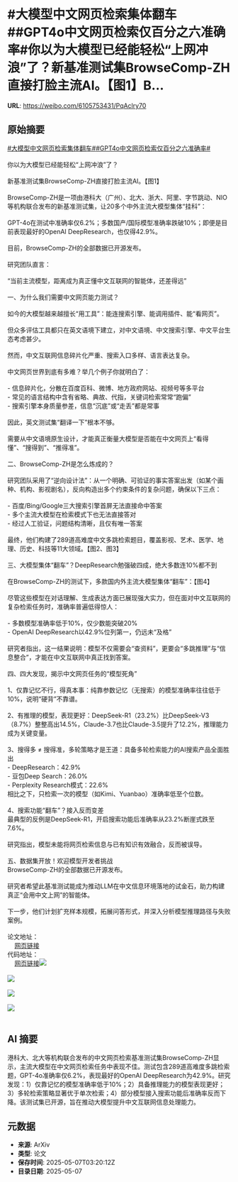 # #大模型中文网页检索集体翻车##GPT4o中文网页检索仅百分之六准确率#你以为大模型已经能轻松“上网冲浪”了？新基准测试集BrowseComp-ZH直接打脸主流AI。【图1】B...

**URL**: https://weibo.com/6105753431/PqAclry70

## 原始摘要

<a href="https://m.weibo.cn/search?containerid=231522type%3D1%26t%3D10%26q%3D%23%E5%A4%A7%E6%A8%A1%E5%9E%8B%E4%B8%AD%E6%96%87%E7%BD%91%E9%A1%B5%E6%A3%80%E7%B4%A2%E9%9B%86%E4%BD%93%E7%BF%BB%E8%BD%A6%23&amp;extparam=%23%E5%A4%A7%E6%A8%A1%E5%9E%8B%E4%B8%AD%E6%96%87%E7%BD%91%E9%A1%B5%E6%A3%80%E7%B4%A2%E9%9B%86%E4%BD%93%E7%BF%BB%E8%BD%A6%23" data-hide=""><span class="surl-text">#大模型中文网页检索集体翻车#</span></a><a href="https://m.weibo.cn/search?containerid=231522type%3D1%26t%3D10%26q%3D%23GPT4o%E4%B8%AD%E6%96%87%E7%BD%91%E9%A1%B5%E6%A3%80%E7%B4%A2%E4%BB%85%E7%99%BE%E5%88%86%E4%B9%8B%E5%85%AD%E5%87%86%E7%A1%AE%E7%8E%87%23&amp;extparam=%23GPT4o%E4%B8%AD%E6%96%87%E7%BD%91%E9%A1%B5%E6%A3%80%E7%B4%A2%E4%BB%85%E7%99%BE%E5%88%86%E4%B9%8B%E5%85%AD%E5%87%86%E7%A1%AE%E7%8E%87%23" data-hide=""><span class="surl-text">#GPT4o中文网页检索仅百分之六准确率#</span></a><br><br>你以为大模型已经能轻松“上网冲浪”了？<br><br>新基准测试集BrowseComp-ZH直接打脸主流AI。【图1】<br><br>BrowseComp-ZH是一项由港科大（广州）、北大、浙大、阿里、字节跳动、NIO等机构联合发布的新基准测试集，让20多个中外主流大模型集体“挂科”：<br><br>GPT-4o在测试中准确率仅6.2%；多数国产/国际模型准确率跌破10%；即便是目前表现最好的OpenAI DeepResearch，也仅得42.9%。<br><br>目前，BrowseComp-ZH的全部数据已开源发布。<br><br>研究团队直言：<br><br>“当前主流模型，距离成为真正懂中文互联网的智能体，还差得远”<br><br>一、为什么我们需要中文网页能力测试？<br><br>如今的大模型越来越擅长“用工具”：能连搜索引擎、能调用插件、能“看网页”。<br><br>但众多评估工具都只在英文语境下建立，对中文语境、中文搜索引擎、中文平台生态考虑甚少。<br><br>然而，中文互联网信息碎片化严重、搜索入口多样、语言表达复杂。<br><br>中文网页世界到底有多难？举几个例子你就明白了：<br><br>- 信息碎片化，分散在百度百科、微博、地方政府网站、视频号等多平台<br>- 常见的语言结构中含有省略、典故、代指，关键词检索常常“跑偏”<br>- 搜索引擎本身质量参差，信息“沉底”或“走丢”都是常事<br><br>因此，英文测试集“翻译一下”根本不够。<br><br>需要从中文语境原生设计，才能真正衡量大模型是否能在中文网页上“看得懂”、“搜得到”、“推得准”。<br><br>二、BrowseComp-ZH是怎么炼成的？<br><br>研究团队采用了“逆向设计法”：从一个明确、可验证的事实答案出发（如某个画种、机构、影视剧名），反向构造出多个约束条件的复杂问题，确保以下三点：<br><br>- 百度/Bing/Google三大搜索引擎首屏无法直接命中答案<br>- 多个主流大模型在检索模式下也无法直接答对<br>- 经过人工验证，问题结构清晰，且仅有唯一答案<br><br>最终，他们构建了289道高难度中文多跳检索题目，覆盖影视、艺术、医学、地理、历史、科技等11大领域。【图2、图3】<br><br>三、大模型集体“翻车”？DeepResearch勉强破四成，绝大多数连10%都不到<br><br>在BrowseComp-ZH的测试下，多款国内外主流大模型集体“翻车”：【图4】<br><br>尽管这些模型在对话理解、生成表达方面已展现强大实力，但在面对中文互联网的复杂检索任务时，准确率普遍低得惊人：<br><br>- 多数模型准确率低于10%，仅少数能突破20%<br>- OpenAI DeepResearch以42.9%位列第一，仍远未“及格”<br><br>研究者指出，这一结果说明：模型不仅需要会“查资料”，更要会“多跳推理”与“信息整合”，才能在中文互联网中真正找到答案。<br><br>四、四大发现，揭示中文网页任务的“模型死角”<br><br>1、仅靠记忆不行，得真本事：纯靠参数记忆（无搜索）的模型准确率往往低于10%，说明“硬背”不靠谱。<br><br>2、有推理的模型，表现更好：DeepSeek-R1（23.2%）比DeepSeek-V3（8.7%）整整高出14.5%，Claude-3.7也比Claude-3.5提升了12.2%，推理能力成为关键变量。<br><br>3、搜得多 ≠ 搜得准，多轮策略才是王道：具备多轮检索能力的AI搜索产品全面胜出<br>- DeepResearch：42.9%<br>- 豆包Deep Search：26.0%<br>- Perplexity Research模式：22.6%<br>相比之下，只检索一次的模型（如Kimi、Yuanbao）准确率低至个位数。<br><br>4、搜索功能“翻车”？接入反而变差<br>最典型的反例是DeepSeek-R1，开启搜索功能后准确率从23.2%断崖式跌至7.6%。<br><br>研究指出，模型未能将网页检索信息与已有知识有效融合，反而被误导。<br><br>五、数据集开放！欢迎模型开发者挑战<br>BrowseComp-ZH的全部数据已开源发布。<br><br>研究者希望此基准测试能成为推动LLM在中文信息环境落地的试金石，助力构建真正“会用中文上网”的智能体。<br><br>下一步，他们计划扩充样本规模，拓展问答形式，并深入分析模型推理路径与失败案例。<br><br>论文地址：<br><a href="https://weibo.cn/sinaurl?u=https%3A%2F%2Farxiv.org%2Fabs%2F2504.19314" data-hide=""><span class="url-icon"><img style="width: 1rem;height: 1rem" src="https://h5.sinaimg.cn/upload/2015/09/25/3/timeline_card_small_web_default.png" referrerpolicy="no-referrer"></span><span class="surl-text">网页链接</span></a><br>代码地址：<br><a href="https://weibo.cn/sinaurl?u=https%3A%2F%2Fgithub.com%2FPALIN2018%2FBrowseComp-ZH" data-hide=""><span class="url-icon"><img style="width: 1rem;height: 1rem" src="https://h5.sinaimg.cn/upload/2015/09/25/3/timeline_card_small_web_default.png" referrerpolicy="no-referrer"></span><span class="surl-text">网页链接</span></a><img style="" src="https://tvax4.sinaimg.cn/large/006Fd7o3gy1i15wfsrcx2j30zk0mnaj9.jpg" referrerpolicy="no-referrer"><br><br><img style="" src="https://tvax2.sinaimg.cn/large/006Fd7o3gy1i15wftw66ej30zk0nrdlx.jpg" referrerpolicy="no-referrer"><br><br><img style="" src="https://tvax2.sinaimg.cn/large/006Fd7o3gy1i15wfvulp3j30zk0kjaps.jpg" referrerpolicy="no-referrer"><br><br><img style="" src="https://tvax2.sinaimg.cn/large/006Fd7o3gy1i15wfwr5owj30zk0m247y.jpg" referrerpolicy="no-referrer"><br><br>

## AI 摘要

港科大、北大等机构联合发布的中文网页检索基准测试集BrowseComp-ZH显示，主流大模型在中文网页检索任务中表现不佳。测试包含289道高难度多跳检索题，GPT-4o准确率仅6.2%，表现最好的OpenAI DeepResearch为42.9%。研究发现：1）仅靠记忆的模型准确率低于10%；2）具备推理能力的模型表现更好；3）多轮检索策略显著优于单次检索；4）部分模型接入搜索功能后准确率反而下降。该测试集已开源，旨在推动大模型提升中文互联网信息处理能力。

## 元数据

- **来源**: ArXiv
- **类型**: 论文
- **保存时间**: 2025-05-07T03:20:12Z
- **目录日期**: 2025-05-07
